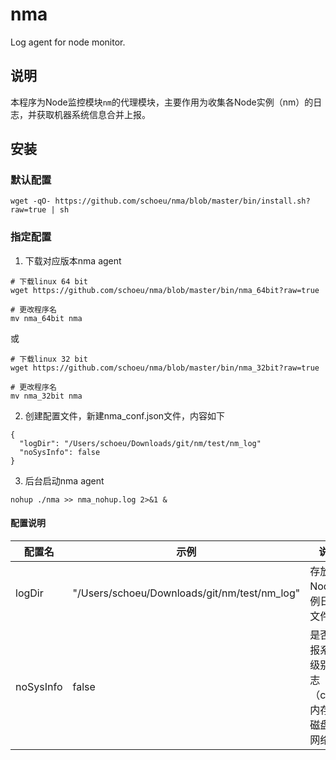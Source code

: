# nma
Log agent for node monitor.

## 说明
本程序为Node监控模块`nm`的代理模块，主要作用为收集各Node实例（nm）的日志，并获取机器系统信息合并上报。

## 安装

### 默认配置
```
wget -qO- https://github.com/schoeu/nma/blob/master/bin/install.sh?raw=true | sh
```

### 指定配置

1. 下载对应版本nma agent
```
# 下载linux 64 bit
wget https://github.com/schoeu/nma/blob/master/bin/nma_64bit?raw=true

# 更改程序名
mv nma_64bit nma
```
或
```
# 下载linux 32 bit
wget https://github.com/schoeu/nma/blob/master/bin/nma_32bit?raw=true

# 更改程序名
mv nma_32bit nma
```

2. 创建配置文件，新建nma_conf.json文件，内容如下

```
{
  "logDir": "/Users/schoeu/Downloads/git/nm/test/nm_log"
  "noSysInfo": false
}
```

3. 后台启动nma agent
```
nohup ./nma >> nma_nohup.log 2>&1 &
```

#### 配置说明

|配置名|示例|说明|默认值|
|--|--|--|--|
|logDir|"/Users/schoeu/Downloads/git/nm/test/nm_log"|存放Node实例日志文件夹|"$home/.nm_log/"|
|noSysInfo|false|是否上报系统级别日志（cpu，内存，磁盘，网络）|false|

